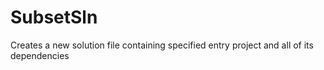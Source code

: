 # SubsetSln
Creates a new solution file containing specified entry project and all of its dependencies
